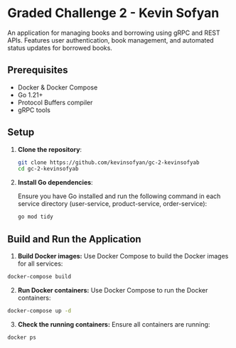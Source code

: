 # Graded Challenge 2 - Kevin Sofyan

An application for managing books and borrowing using gRPC and REST APIs. Features user authentication, book management, and automated status updates for borrowed books.

## Prerequisites

- Docker & Docker Compose
- Go 1.21+
- Protocol Buffers compiler
- gRPC tools

## Setup

1. **Clone the repository**:

   ```sh
   git clone https://github.com/kevinsofyan/gc-2-kevinsofyab
   cd gc-2-kevinsofyab
   ```

2. **Install Go dependencies**:

   Ensure you have Go installed and run the following command in each service directory (user-service, product-service, order-service):

   ```sh
   go mod tidy
   ```
## Build and Run the Application

1. **Build Docker images:**
  Use Docker Compose to build the Docker images for all services:
  ```sh
  docker-compose build
   ```

2. **Run Docker containers:**
  Use Docker Compose to run the Docker containers:
  ```sh
  docker-compose up -d
   ```
3. **Check the running containers:**
  Ensure all containers are running:
  ```sh
  docker ps
   ```   